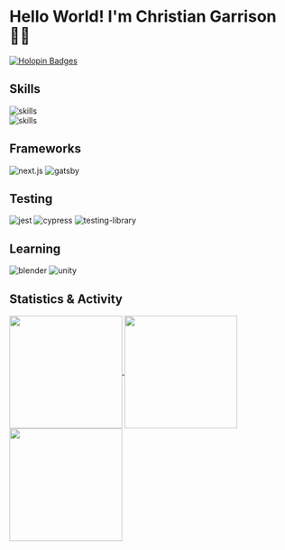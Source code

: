 # Hello World! I'm Christian Garrison 👋🏼

[![Holopin Badges](https://holopin.me/christiangarrison)](https://holopin.io/@christiangarrison)

## Skills

![skills](https://skillicons.dev/icons?i=html,css,sass,js,ts,git&theme=dark)  
![skills](https://skillicons.dev/icons?i=markdown,php,nodejs,react,graphql,github&theme=dark)

## Frameworks

![next.js](https://img.shields.io/badge/next.js-000.svg?style=for-the-badge&logo=next.js&logoColor=white)
![gatsby](https://img.shields.io/badge/gatsby-000.svg?style=for-the-badge&logo=gatsby&logoColor=663399)

## Testing

![jest](https://img.shields.io/badge/jest-000.svg?style=for-the-badge&logo=jest&logoColor=B2405D)
![cypress](https://img.shields.io/badge/cypress-000.svg?style=for-the-badge&logo=cypress&logoColor=69D3A8)
![testing-library](https://img.shields.io/badge/testing--library-000.svg?style=for-the-badge&logo=testing-library&logoColor=FB4544)

## Learning

![blender](https://img.shields.io/badge/blender-000.svg?style=for-the-badge&logo=blender)
![unity](https://img.shields.io/badge/unity-000.svg?style=for-the-badge&logo=unity)

## Statistics & Activity

<a href="https://streak-stats.demolab.com">
  <img height=200 align="center" src="https://streak-stats.demolab.com/?user=Christian-Garrison&theme=dracula" />
</a>
<a href="https://github.com/anuraghazra/github-readme-stats">
  <img height=200 align="center" src="https://github-readme-stats.christian-garrison.vercel.app/api?username=Christian-Garrison&count_private=true&theme=dracula" />
</a>
<a href="https://github.com/anuraghazra/github-readme-stats">
  <img height=200 align="center" src="https://github-readme-stats.christian-garrison.vercel.app/api/top-langs/?username=Christian-Garrison&count_private=true&langs_count=8&size_weight=0.5&count_weight=0.5&layout=compact&theme=dracula" />
</a>
